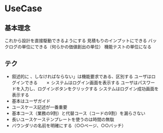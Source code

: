 # UseCase
## 基本理念
これから設計を直接駆動できるようにする
見積もりのインプットにできる
バックログの単位にできる（何らかの価値創出の単位）
機能テストの単位になる
## テク
* 叙述的に  、しなければならない」は機能要求である、区別する
ユーザはログインできる　　✗ 
システムはログイン画面を表示する
ユーザはパスワードを入力し、ログインボタンをクリックする
システムはログイン成功画面を表示する
* 基本はユーザガイド
* ユースケース記述が一番重要
* 基本コース（業務の9割）と代替コース（コードの9割）を漏らさない
*  長いユースケーステンプレートを使うのは時間の無駄
*  バウンダリの名前を明確にする（○○ページ、○○バッチ）
